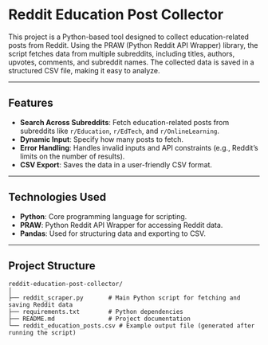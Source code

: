 # **Reddit Education Post Collector**

This project is a Python-based tool designed to collect education-related posts from Reddit. Using the PRAW (Python Reddit API Wrapper) library, the script fetches data from multiple subreddits, including titles, authors, upvotes, comments, and subreddit names. The collected data is saved in a structured CSV file, making it easy to analyze.

---

## **Features**

- **Search Across Subreddits**: Fetch education-related posts from subreddits like `r/Education`, `r/EdTech`, and `r/OnlineLearning`.
- **Dynamic Input**: Specify how many posts to fetch.
- **Error Handling**: Handles invalid inputs and API constraints (e.g., Reddit’s limits on the number of results).
- **CSV Export**: Saves the data in a user-friendly CSV format.

---

## **Technologies Used**

- **Python**: Core programming language for scripting.
- **PRAW**: Python Reddit API Wrapper for accessing Reddit data.
- **Pandas**: Used for structuring data and exporting to CSV.

---

## **Project Structure**

```plaintext
reddit-education-post-collector/
│
├── reddit_scraper.py       # Main Python script for fetching and saving Reddit data
├── requirements.txt        # Python dependencies
├── README.md               # Project documentation
└── reddit_education_posts.csv # Example output file (generated after running the script)

